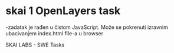 # skai 1 OpenLayers task

-zadatak je rađen u čistom JavaScript. Može se pokrenuti izravnim ubacivanjem index.html file-a u browser

SKAI LABS - SWE Tasks
